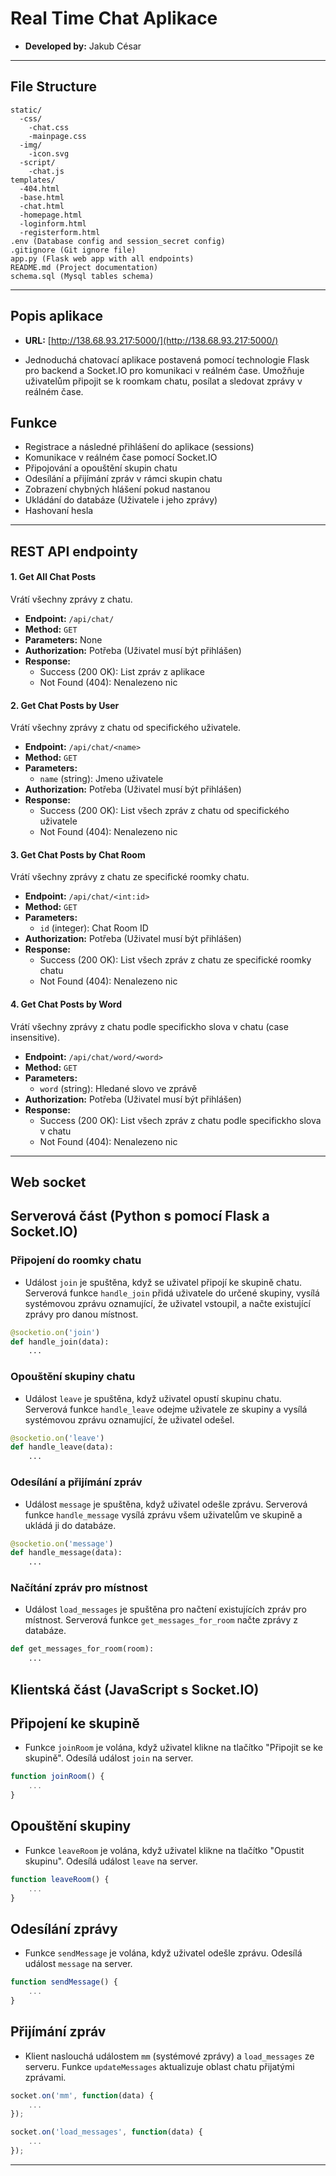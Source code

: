 # Real Time Chat Aplikace
- **Developed by:** Jakub César

------------------
## File Structure

```
static/
  -css/
    -chat.css
    -mainpage.css
  -img/
    -icon.svg
  -script/
    -chat.js
templates/
  -404.html
  -base.html
  -chat.html
  -homepage.html
  -loginform.html
  -registerform.html
.env (Database config and session_secret config)
.gitignore (Git ignore file)
app.py (Flask web app with all endpoints)
README.md (Project documentation)
schema.sql (Mysql tables schema)
```
------------------
## Popis aplikace
- **URL:** [http://138.68.93.217:5000/](http://138.68.93.217:5000/) 

- Jednoduchá chatovací aplikace postavená pomocí technologie Flask pro backend a Socket.IO pro komunikaci v reálném čase. Umožňuje uživatelům připojit se k roomkam chatu, posílat a sledovat zprávy v reálném čase.

## Funkce
- Registrace a následné přihlášení do aplikace (sessions)
- Komunikace v reálném čase pomocí Socket.IO
- Připojování a opouštění skupin chatu
- Odesílání a přijímání zpráv v rámci skupin chatu
- Zobrazení chybných hlášení pokud nastanou
- Ukládání do databáze (Uživatele i jeho zprávy)
- Hashovaní hesla

------------------
## REST API endpointy

#### 1. Get All Chat Posts
Vrátí všechny zprávy z chatu.

- **Endpoint:** `/api/chat/`
- **Method:** `GET`
- **Parameters:** None
- **Authorization:** Potřeba (Uživatel musí být přihlášen)
- **Response:**
  - Success (200 OK): List zpráv z aplikace
  - Not Found (404): Nenalezeno nic

#### 2. Get Chat Posts by User
Vrátí všechny zprávy z chatu od specifického uživatele.

- **Endpoint:** `/api/chat/<name>`
- **Method:** `GET`
- **Parameters:**
  - `name` (string): Jmeno uživatele
- **Authorization:** Potřeba (Uživatel musí být přihlášen)
- **Response:**
  - Success (200 OK): List všech zpráv z chatu od specifického uživatele
  - Not Found (404): Nenalezeno nic

#### 3. Get Chat Posts by Chat Room
Vrátí všechny zprávy z chatu ze specifické roomky chatu.

- **Endpoint:** `/api/chat/<int:id>`
- **Method:** `GET`
- **Parameters:**
  - `id` (integer): Chat Room ID
- **Authorization:** Potřeba (Uživatel musí být přihlášen)
- **Response:**
  - Success (200 OK): List všech zpráv z chatu ze specifické roomky chatu
  - Not Found (404): Nenalezeno nic

#### 4. Get Chat Posts by Word
Vrátí všechny zprávy z chatu podle specifickho slova v chatu (case insensitive).

- **Endpoint:** `/api/chat/word/<word>`
- **Method:** `GET`
- **Parameters:**
  - `word` (string): Hledané slovo ve zprávě
- **Authorization:** Potřeba (Uživatel musí být přihlášen)
- **Response:**
  - Success (200 OK): List všech zpráv z chatu podle specifickho slova v chatu
  - Not Found (404): Nenalezeno nic

------------------
## Web socket

## Serverová část (Python s pomocí Flask a Socket.IO)
### Připojení do roomky chatu
- Událost `join` je spuštěna, když se uživatel připojí ke skupině chatu. Serverová funkce `handle_join` přidá uživatele do určené skupiny, vysílá systémovou zprávu oznamující, že uživatel vstoupil, a načte existující zprávy pro danou místnost.
```python
@socketio.on('join')
def handle_join(data):
    ...
```

### Opouštění skupiny chatu
- Událost `leave` je spuštěna, když uživatel opustí skupinu chatu. Serverová funkce `handle_leave` odejme uživatele ze skupiny a vysílá systémovou zprávu oznamující, že uživatel odešel.

```python
@socketio.on('leave')
def handle_leave(data):
    ...
```

### Odesílání a přijímání zpráv
- Událost `message` je spuštěna, když uživatel odešle zprávu. Serverová funkce `handle_message` vysílá zprávu všem uživatelům ve skupině a ukládá ji do databáze.

```python
@socketio.on('message')
def handle_message(data):
    ...
```

### Načítání zpráv pro místnost
- Událost `load_messages` je spuštěna pro načtení existujících zpráv pro místnost. Serverová funkce `get_messages_for_room` načte zprávy z databáze.

```python
def get_messages_for_room(room):
    ...
```

## Klientská část (JavaScript s Socket.IO)
## Připojení ke skupině
- Funkce `joinRoom` je volána, když uživatel klikne na tlačítko "Připojit se ke skupině". Odesílá událost `join` na server.

```javascript
function joinRoom() {
    ...
}
```

## Opouštění skupiny
- Funkce `leaveRoom` je volána, když uživatel klikne na tlačítko "Opustit skupinu". Odesílá událost `leave` na server.

```javascript
function leaveRoom() {
    ...
}
```

## Odesílání zprávy
- Funkce `sendMessage` je volána, když uživatel odešle zprávu. Odesílá událost `message` na server.

```javascript
function sendMessage() {
    ...
}
```

## Přijímání zpráv
- Klient naslouchá událostem `mm` (systémové zprávy) a `load_messages` ze serveru. Funkce `updateMessages` aktualizuje oblast chatu přijatými zprávami.

```javascript
socket.on('mm', function(data) {
    ...
});

socket.on('load_messages', function(data) {
    ...
});
```

------------------